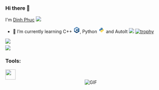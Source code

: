 ### Hi there 👋
I'm <a href="https://github.com/DinFuc" target="_blank"> Dinh Phuc</a> <img src="https://media.giphy.com/media/hvRJCLFzcasrR4ia7z/giphy.gif" width="25px">
- 🌱 I’m currently learning C++ <code><img height="20" src="https://raw.githubusercontent.com/github/explore/80688e429a7d4ef2fca1e82350fe8e3517d3494d/topics/cpp/cpp.png"></code>, Python <code><img height="20" src="https://raw.githubusercontent.com/github/explore/80688e429a7d4ef2fca1e82350fe8e3517d3494d/topics/python/python.png"></code>
 and AutoIt <code><img height="20" src = "https://user-images.githubusercontent.com/87629665/143540286-e499cdb8-3dd8-45f3-90c1-552359eab402.png"></code>
[![trophy](https://github-profile-trophy.vercel.app/?username=DinFuc&theme=onedark)](https://github.com/ryo-ma/github-profile-trophy)
<p>
  <img height="180em" src="https://github-readme-stats.vercel.app/api?username=DinFuc&show_icons=true&hide_border=false&&count_private=true&include_all_commits=true" /> <br>
  <a href="https://github.com/DinFuc/github-readme-stats-1"><img align="center" src="https://github-readme-stats.vercel.app/api/top-langs/?username=DinFuc&langs_count=14&layout=compact&theme=buefy&hide_border=true" /></a> 
</p>

### Tools:
<img align='left' height="32" width="32" src="https://cdn.jsdelivr.net/npm/simple-icons@4.8.0/icons/sublimetext.svg" /> <br>

<p align="center">
        <img align="center" alt="GIF" src="https://gifburg.com/images/gifs/cat/webp/0018.webp" />
</p>
<!--
**DinFuc/DinFuc** is a ✨ _special_ ✨ repository because its `README.md` (this file) appears on your GitHub profile.

Here are some ideas to get you started:

- 🔭 I’m currently working on ...
- 🌱 I’m currently learning ...
- 👯 I’m looking to collaborate on ...
- 🤔 I’m looking for help with ...
- 💬 Ask me about ...
- 📫 How to reach me: ...
- 😄 Pronouns: ...
- ⚡ Fun fact: ...
-->
![](https://komarev.com/ghpvc/?username=DinFuc)
